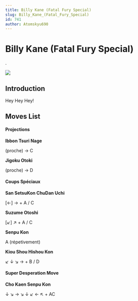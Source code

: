 ```yaml
---
title: Billy Kane (Fatal Fury Special)
slug: Billy_Kane_(Fatal_Fury_Special)
id: 741
author: Atomskyu690
---
```


# Billy Kane (Fatal Fury Special)

.

![](/images/Ffspbilly.PNG)  

## Introduction

Hey Hey Hey!

## Moves List

#### Projections

**Ibbon Tsuri Nage**

(proche) → C

**Jigoku Otoki**

(proche) → D

#### Coups Spéciaux

**San SetsuKon ChuDan Uchi**

\[←\] → + A / C

**Suzume Otoshi**

\[↙\] ↗ + A / C

**Senpu Kon**

A (répetivement)

**Kiou Shou Hishou Kon**

↙ ↓ ↘ → + B / D

#### Super Desperation Move

**Cho Kaen Senpu Kon**

↓ ↘ → ↘ ↓ ↙ ← ↖ + AC
